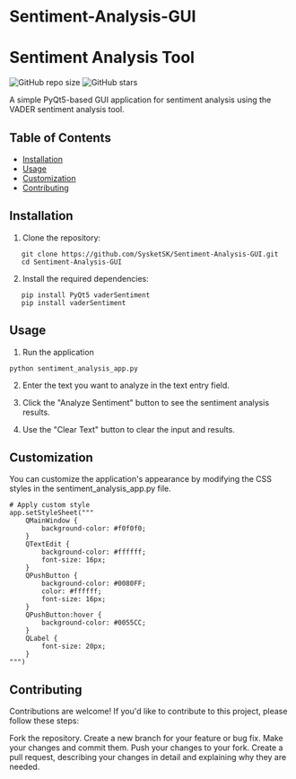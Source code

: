 # Sentiment-Analysis-GUI

# Sentiment Analysis Tool

![GitHub repo size](https://img.shields.io/github/repo-size/SysketSK/Sentiment-Analysis-GUI)
![GitHub stars](https://img.shields.io/github/stars/SysketSK/Sentiment-Analysis-GUI?style=social)


A simple PyQt5-based GUI application for sentiment analysis using the VADER sentiment analysis tool.

## Table of Contents


- [Installation](#installation)
- [Usage](#usage)
- [Customization](#customization)
- [Contributing](#contributing)



## Installation

1. Clone the repository:
```
   git clone https://github.com/SysketSK/Sentiment-Analysis-GUI.git
   cd Sentiment-Analysis-GUI
```
2. Install the required dependencies:
```
   pip install PyQt5 vaderSentiment
   pip install vaderSentiment
```

## Usage

1) Run the application

```
python sentiment_analysis_app.py
```
2) Enter the text you want to analyze in the text entry field.

3) Click the "Analyze Sentiment" button to see the sentiment analysis results.

4) Use the "Clear Text" button to clear the input and results.

## Customization

You can customize the application's appearance by modifying the CSS styles in the sentiment_analysis_app.py file.
```
# Apply custom style
app.setStyleSheet("""
    QMainWindow {
        background-color: #f0f0f0;
    }
    QTextEdit {
        background-color: #ffffff;
        font-size: 16px;
    }
    QPushButton {
        background-color: #0080FF;
        color: #ffffff;
        font-size: 16px;
    }
    QPushButton:hover {
        background-color: #0055CC;
    }
    QLabel {
        font-size: 20px;
    }
""")
```

## Contributing
Contributions are welcome! If you'd like to contribute to this project, please follow these steps:

Fork the repository.
Create a new branch for your feature or bug fix.
Make your changes and commit them.
Push your changes to your fork.
Create a pull request, describing your changes in detail and explaining why they are needed.
